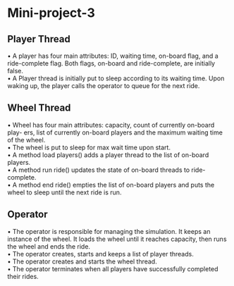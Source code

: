 # Mini-project-3
## Player Thread
• A player has four main attributes: ID, waiting time, on-board flag, and a ride-complete flag. Both flags, on-board and ride-complete, are initially false.<br>
• A Player thread is initially put to sleep according to its waiting time. Upon waking up, the player calls the operator to queue for the next ride.<br>
## Wheel Thread
• Wheel has four main attributes: capacity, count of currently on-board play- ers, list of currently on-board players and the maximum waiting time of the wheel.<br>
• The wheel is put to sleep for max wait time upon start.<br>
• A method load players() adds a player thread to the list of on-board players.<br>
• A method run ride() updates the state of on-board threads to ride-complete.<br>
• A method end ride() empties the list of on-board players and puts the wheel to sleep until the next ride is run.<br>
## Operator
• The operator is responsible for managing the simulation. It keeps an instance of the wheel. It loads the wheel until it reaches capacity, then runs the wheel and ends the ride.<br>
• The operator creates, starts and keeps a list of player threads.<br>
• The operator creates and starts the wheel thread.<br>
• The operator terminates when all players have successfully completed their rides.<br>
